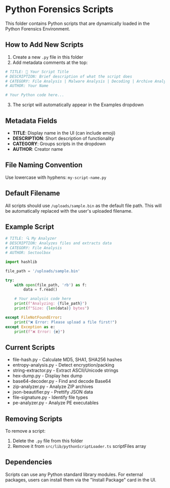 # Python Forensics Scripts

This folder contains Python scripts that are dynamically loaded in the Python Forensics Environment.

## How to Add New Scripts

1. Create a new `.py` file in this folder
2. Add metadata comments at the top:

```python
# TITLE: 🎯 Your Script Title
# DESCRIPTION: Brief description of what the script does
# CATEGORY: File Analysis | Malware Analysis | Decoding | Archive Analysis | Data Processing
# AUTHOR: Your Name

# Your Python code here...
```

3. The script will automatically appear in the Examples dropdown

## Metadata Fields

- **TITLE**: Display name in the UI (can include emoji)
- **DESCRIPTION**: Short description of functionality
- **CATEGORY**: Groups scripts in the dropdown
- **AUTHOR**: Creator name

## File Naming Convention

Use lowercase with hyphens: `my-script-name.py`

## Default Filename

All scripts should use `/uploads/sample.bin` as the default file path.
This will be automatically replaced with the user's uploaded filename.

## Example Script

```python
# TITLE: 🔍 My Analyzer
# DESCRIPTION: Analyzes files and extracts data
# CATEGORY: File Analysis
# AUTHOR: Sectoolbox

import hashlib

file_path = '/uploads/sample.bin'

try:
    with open(file_path, 'rb') as f:
        data = f.read()

    # Your analysis code here
    print(f"Analyzing: {file_path}")
    print(f"Size: {len(data)} bytes")

except FileNotFoundError:
    print("❌ Error: Please upload a file first!")
except Exception as e:
    print(f"❌ Error: {e}")
```

## Current Scripts

- file-hash.py - Calculate MD5, SHA1, SHA256 hashes
- entropy-analysis.py - Detect encryption/packing
- string-extractor.py - Extract ASCII/Unicode strings
- hex-dump.py - Display hex dump
- base64-decoder.py - Find and decode Base64
- zip-analyzer.py - Analyze ZIP archives
- json-beautifier.py - Prettify JSON data
- file-signature.py - Identify file types
- pe-analyzer.py - Analyze PE executables

## Removing Scripts

To remove a script:
1. Delete the `.py` file from this folder
2. Remove it from `src/lib/pythonScriptLoader.ts` scriptFiles array

## Dependencies

Scripts can use any Python standard library modules.
For external packages, users can install them via the "Install Package" card in the UI.
